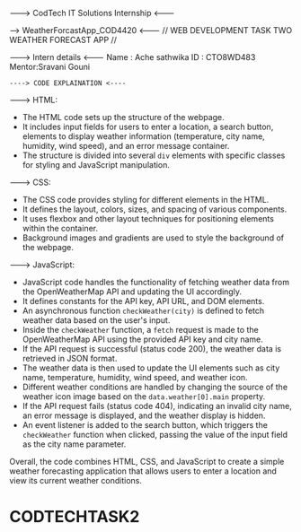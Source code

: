 --->  CodTech IT Solutions Internship   <---

-->   WeatherForcastApp_COD4420   <---
//  WEB DEVELOPMENT TASK TWO
WEATHER FORECAST APP      //

--->  Intern details  <---
Name : Ache sathwika
ID : CTO8WD483
Mentor:Sravani Gouni

    ----> CODE EXPLAINATION <----
---> HTML:
- The HTML code sets up the structure of the webpage.
- It includes input fields for users to enter a location, a search button, elements to display weather information (temperature, city name, humidity, wind speed), and an error message container.
- The structure is divided into several `div` elements with specific classes for styling and JavaScript manipulation.

 --->  CSS:
- The CSS code provides styling for different elements in the HTML.
- It defines the layout, colors, sizes, and spacing of various components.
- It uses flexbox and other layout techniques for positioning elements within the container.
- Background images and gradients are used to style the background of the webpage.

---> JavaScript:
- JavaScript code handles the functionality of fetching weather data from the OpenWeatherMap API and updating the UI accordingly.
- It defines constants for the API key, API URL, and DOM elements.
- An asynchronous function `checkWeather(city)` is defined to fetch weather data based on the user's input.
- Inside the `checkWeather` function, a `fetch` request is made to the OpenWeatherMap API using the provided API key and city name.
- If the API request is successful (status code 200), the weather data is retrieved in JSON format.
- The weather data is then used to update the UI elements such as city name, temperature, humidity, wind speed, and weather icon.
- Different weather conditions are handled by changing the source of the weather icon image based on the `data.weather[0].main` property.
- If the API request fails (status code 404), indicating an invalid city name, an error message is displayed, and the weather display is hidden.
- An event listener is added to the search button, which triggers the `checkWeather` function when clicked, passing the value of the input field as the city name parameter.

Overall, the code combines HTML, CSS, and JavaScript to create a simple weather forecasting application that allows users to enter a location and view its current weather conditions.
# CODTECHTASK2
